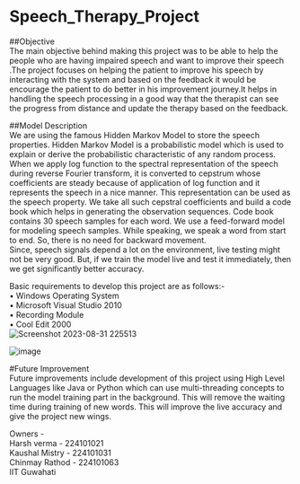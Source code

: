 # Speech_Therapy_Project
##Objective\
The main objective behind making this project was to be able to help the people who
are having impaired speech and want to improve their speech .The project focuses on helping the patient to improve his speech by interacting with the system and
based on the feedback it would be encourage the patient to do better in his improvement journey.It helps in handling the speech processing in a good way that the therapist can see the progress from distance and update the therapy based on the feedback.

##Model Description\
We are using the famous Hidden Markov Model to store the speech properties. Hidden Markov Model is a probabilistic model which is used to explain or derive the probabilistic characteristic of any random process. When we apply log function to the spectral representation of the speech during reverse Fourier transform, it is converted to cepstrum whose coefficients are steady because of application of log function and it represents the speech in a nice manner. This representation can be used as the speech property. We take all such cepstral coefficients and build a code book which helps in generating the observation sequences. Code book contains 30 speech samples for each word. We use a feed-forward model for modeling speech samples. While speaking, we speak a word from start to end. So, there is no need for backward movement.   
Since, speech signals depend a lot on 
the environment, live testing might not be very good. But, if we train the model live and
test it immediately, then we get significantly better accuracy.

Basic requirements to develop this project are as follows:-\
• Windows Operating System\
• Microsoft Visual Studio 2010\
• Recording Module\
• Cool Edit 2000\
![Screenshot 2023-08-31 225513](https://github.com/01harsh/Speech_Therapy_Project/assets/60311625/e624682f-0fc1-4413-8c7c-cc6900363a22)


![image](https://github.com/01harsh/Speech_Therapy_Project/assets/60311625/7a08e767-aef3-4666-80ee-2933cad58950)

#Future Improvement\
Future improvements include development of this project using High Level
Languages like Java or Python which can use multi-threading concepts to run the model
training part in the background. This will remove the waiting time during training of
new words. This will improve the live accuracy and give the project new wings.

Owners - \
Harsh verma - 224101021\
Kaushal Mistry - 224101031\
Chinmay Rathod - 224101063\
IIT Guwahati
